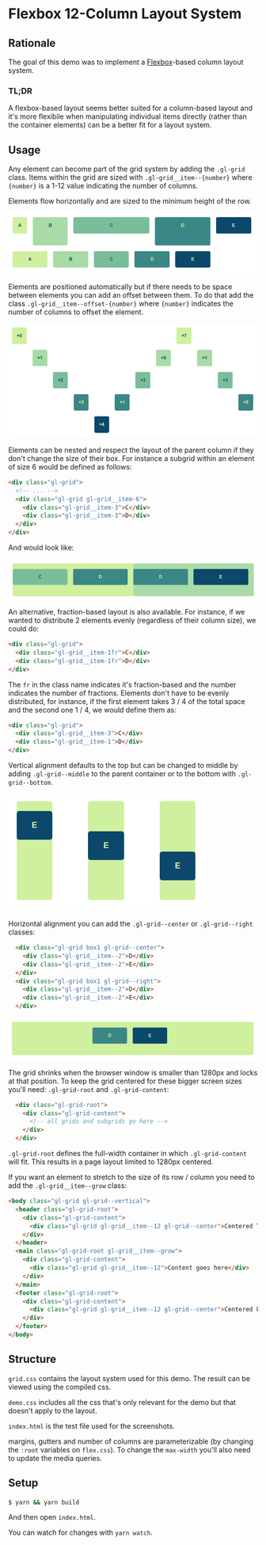 # Flexbox 12-Column Layout System

## Rationale

The goal of this demo was to implement a [Flexbox](https://www.w3.org/TR/css-flexbox-1)-based column layout system.

### TL;DR

A flexbox-based layout seems better suited for a column-based layout and it's more flexibile when manipulating individual items directly (rather than the container elements) can be a better fit for a layout system.

## Usage

Any element can become part of the grid system by adding the `.gl-grid` class. Items within the grid are sized with `.gl-grid__item--{number}` where `{number}` is a 1-12 value indicating the number of columns.

Elements flow horizontally and are sized to the minimum height of the row.

![](./images/flow.png)

Elements are positioned automatically but if there needs to be space between elements you can add an offset between them. To do that add the class `.gl-grid__item--offset-{number}` where `{number}` indicates the number of columns to offset the element.

![](./images/position.png)

Elements can be nested and respect the layout of the parent column if they don't change the size of their box. For instance a subgrid within an element of size 6 would be defined as follows:

```html
<div class="gl-grid">
  <!-- ... -->
  <div class="gl-grid gl-grid__item-6">
    <div class="gl-grid__item-3">C</div>
    <div class="gl-grid__item-3">D</div>
  </div>
</div>
```

And would look like:

![](./images/nested.png)

An alternative, fraction-based layout is also available. For instance, if we wanted to distribute 2 elements evenly (regardless of their column size), we could do:

```html
<div class="gl-grid">
  <div class="gl-grid__item-1fr">C</div>
  <div class="gl-grid__item-1fr">D</div>
</div>
```

The `fr` in the class name indicates it's fraction-based and the number indicates the number of fractions. Elements don't have to be evenly distributed, for instance, if the first element takes 3 / 4 of the total space and the second one 1 / 4, we would define them as:

```html
<div class="gl-grid">
  <div class="gl-grid__item-3">C</div>
  <div class="gl-grid__item-1">D</div>
</div>
```

Vertical alignment defaults to the top but can be changed to middle by adding `.gl-grid--middle` to the parent container or to the bottom with `.gl-grid--bottom`.

![](./images/vertical.png)

Horizontal alignment you can add the `.gl-grid--center` or `.gl-grid--right` classes:

```html
  <div class="gl-grid box1 gl-grid--center">
    <div class="gl-grid__item--2">D</div>
    <div class="gl-grid__item--2">E</div>
  </div>
  <div class="gl-grid box1 gl-grid--right">
    <div class="gl-grid__item--2">D</div>
    <div class="gl-grid__item--2">E</div>
  </div>
```

![](./images/center.png)

The grid shrinks when the browser window is smaller than 1280px and locks at that position. To keep the grid centered for these bigger screen sizes you'll need: `.gl-grid-root` and `.gl-grid-content`:

```html
  <div class="gl-grid-root">
    <div class="gl-grid-content">
      <!-- all grids and subgrids go here -->
    </div>
  </div>
```

`.gl-grid-root` defines the full-width container in which `.gl-grid-content` will fit. This results in a page layout limited to 1280px centered.

If you want an element to stretch to the size of its row / column you need to add the `.gl-grid__item--grow` class:

```html
<body class="gl-grid gl-grid--vertical">
  <header class="gl-grid-root">
    <div class="gl-grid-content">
      <div class="gl-grid gl-grid__item--12 gl-grid--center">Centered Title</div>
    </div>
  </header>
  <main class="gl-grid-root gl-grid__item--grow">
    <div class="gl-grid-content">
      <div class="gl-grid gl-grid__item--12">Content goes here</div>
    </div>
  </main>
  <footer class="gl-grid-root">
    <div class="gl-grid-content">
      <div class="gl-grid gl-grid__item--12 gl-grid--center">Centered Footer</div>
    </div>
  </footer>
</body>
```

## Structure

`grid.css` contains the layout system used for this demo. The result can be viewed using the compiled css.

`demo.css` includes all the css that's only relevant for the demo but that doesn't apply to the layout.

`index.html` is the test file used for the screenshots.

margins, gutters and number of columns are parameterizable (by changing the `:root` variables on `flex.css`). To change the `max-width` you'll also need to update the media queries.


## Setup

```bash
$ yarn && yarn build
```

And then open `index.html`.

You can watch for changes with `yarn watch`.
